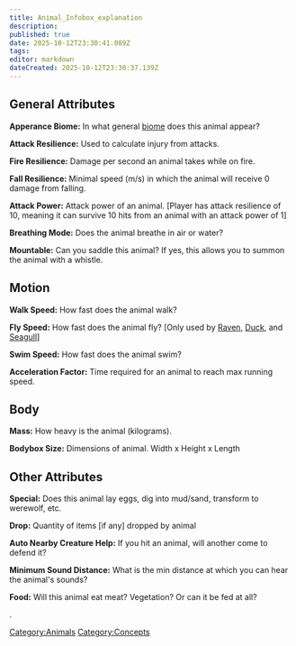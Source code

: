 ```yaml
---
title: Animal_Infobox_explanation
description: 
published: true
date: 2025-10-12T23:30:41.089Z
tags: 
editor: markdown
dateCreated: 2025-10-12T23:30:37.139Z
---
```


## General Attributes

**Apperance Biome:** In what general [biome](Biomes "wikilink") does
this animal appear?

**Attack Resilience:** Used to calculate injury from attacks.

**Fire Resilience:** Damage per second an animal takes while on fire.

**Fall Resilience:** Minimal speed (m/s) in which the animal will
receive 0 damage from falling.

**Attack Power:** Attack power of an animal. \[Player has attack
resilience of 10, meaning it can survive 10 hits from an animal with an
attack power of 1\]

**Breathing Mode:** Does the animal breathe in air or water?

**Mountable:** Can you saddle this animal? If yes, this allows you to
summon the animal with a whistle.

## Motion

**Walk Speed:** How fast does the animal walk?

**Fly Speed:** How fast does the animal fly? \[Only used by
[Raven](Raven "wikilink"), [Duck](Duck "wikilink"), and
[Seagull](Seagull "wikilink")\]

**Swim Speed:** How fast does the animal swim?

**Acceleration Factor:** Time required for an animal to reach max
running speed.

## Body

**Mass:** How heavy is the animal (kilograms).

**Bodybox Size:** Dimensions of animal. Width x Height x Length

## Other Attributes

**Special:** Does this animal lay eggs, dig into mud/sand, transform to
werewolf, etc.

**Drop:** Quantity of items \[if any\] dropped by animal

**Auto Nearby Creature Help:** If you hit an animal, will another come
to defend it?

**Minimum Sound Distance:** What is the min distance at which you can
hear the animal's sounds?

**Food:** Will this animal eat meat? Vegetation? Or can it be fed at
all?

.

[Category:Animals](Category:Animals "wikilink")
[Category:Concepts](Category:Concepts "wikilink")